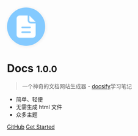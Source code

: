 <img src="img/wiki.svg" style="width:100px; height: 100px; border-radius: 50%; box-shadow: 1px 1px 10px #00000014;">

# Docs <small>1.0.0</small>

> 一个神奇的文档网站生成器 - [docsify](https://docsify.js.org/#/zh-cn/)学习笔记

- 简单、轻便
- 无需生成 html 文件
- 众多主题

[GitHub](https://github.com/yilua/docs/)
[Get Started](#index)

<!-- 自定义背景图片 -->

<!-- ![](_media/bg.png) -->

<!-- 自定义背景色，默认随机渐变 -->

<!-- ![color](#f0f0f0) -->